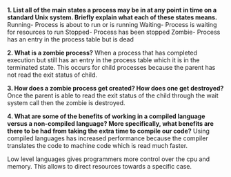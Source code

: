 **1. List all of the main states a process may be in at any point in time on a standard Unix system. Briefly explain what each of these states means.**
Running- Process is about to run or is running
Waiting- Process is waiting for resources to run
Stopped- Process has been stopped
Zombie- Process has an entry in the process table but is dead




**2. What is a zombie process?**
When a process that has completed execution but still has an entry in the process table which it is in the terminated state. This occurs for child processes because the parent has not read the exit status of child. 



**3. How does a zombie process get created? How does one get destroyed?**
Once the parent is able to read the exit status of the child through the wait system call then the zombie is destroyed. 



**4. What are some of the benefits of working in a compiled language versus a non-compiled language? More specifically, what benefits are there to be had from taking the extra time to compile our code?**
Using compiled languages has increased performance because the compiler translates the code to machine code which is read much faster. 

Low level languages gives programmers more control over the cpu and memory. This allows to direct resources towards a specific case. 


